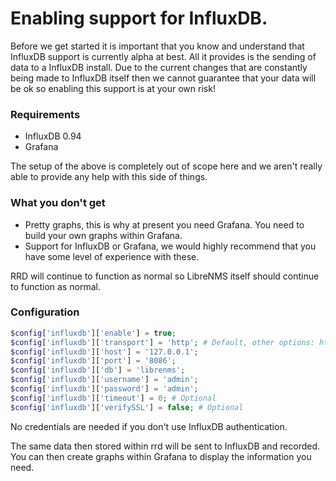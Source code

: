 # Enabling support for InfluxDB.

Before we get started it is important that you know and understand that InfluxDB support is currently alpha at best.
All it provides is the sending of data to a InfluxDB install. Due to the current changes that are constantly being
made to InfluxDB itself then we cannot guarantee that your data will be ok so enabling this support is at your own
risk!

### Requirements
 - InfluxDB 0.94
 - Grafana

The setup of the above is completely out of scope here and we aren't really able to provide any help with this side
of things.

### What you don't get
 - Pretty graphs, this is why at present you need Grafana. You need to build your own graphs within Grafana.
 - Support for InfluxDB or Grafana, we would highly recommend that you have some level of experience with these.

RRD will continue to function as normal so LibreNMS itself should continue to function as normal.

### Configuration
```php
$config['influxdb']['enable'] = true;
$config['influxdb']['transport'] = 'http'; # Default, other options: https, udp
$config['influxdb']['host'] = '127.0.0.1';
$config['influxdb']['port'] = '8086';
$config['influxdb']['db'] = 'librenms';
$config['influxdb']['username'] = 'admin';
$config['influxdb']['password'] = 'admin';
$config['influxdb']['timeout'] = 0; # Optional
$config['influxdb']['verifySSL'] = false; # Optional
```

No credentials are needed if you don't use InfluxDB authentication.

The same data then stored within rrd will be sent to InfluxDB and recorded. You can then create graphs within Grafana
to display the information you need.
